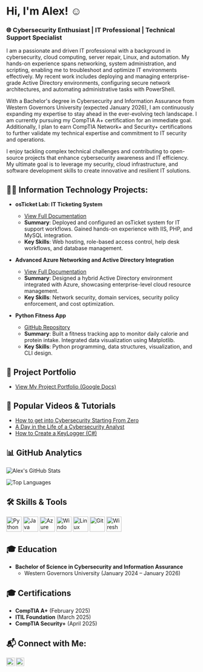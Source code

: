 <h1>Hi, I'm Alex! ☺️</h1>
<h3>🌐 Cybersecurity Enthusiast | IT Professional | Technical Support Specialist</h3>

<p>
I am a passionate and driven IT professional with a background in cybersecurity, cloud computing, server repair, Linux, and automation. My hands-on experience spans networking, system administration, and scripting, enabling me to troubleshoot and optimize IT environments effectively. My recent work includes deploying and managing enterprise-grade Active Directory environments, configuring secure network architectures, and automating administrative tasks with PowerShell. 
<p>
With a Bachelor's degree in Cybersecurity and Information Assurance from Western Governors University (expected January 2026), I am continuously expanding my expertise to stay ahead in the ever-evolving tech landscape. I am currently pursuing my CompTIA A+ certification for an immediate goal. Additionally, I plan to earn CompTIA Network+ and Security+ certifications to further validate my technical expertise and commitment to IT security and operations.


<p>
I enjoy tackling complex technical challenges and contributing to open-source projects that enhance cybersecurity awareness and IT efficiency. My ultimate goal is to leverage my security, cloud infrastructure, and software development skills to create innovative and resilient IT solutions.
</p>

<h2>👨‍💻 Information Technology Projects:</h2>

- <b>osTicket Lab: IT Ticketing System</b>
  - [View Full Documentation](https://docs.google.com/document/d/1TgUFF3W3cwf3CT0U81u_j3abFQqKHQykbQBWAUbmY1g/edit?usp=sharing)
  - **Summary**: Deployed and configured an osTicket system for IT support workflows. Gained hands-on experience with IIS, PHP, and MySQL integration.
  - **Key Skills**: Web hosting, role-based access control, help desk workflows, and database management.

- <b>Advanced Azure Networking and Active Directory Integration</b>
  - [View Full Documentation](https://docs.google.com/document/d/1TgUFF3W3cwf3CT0U81u_j3abFQqKHQykbQBWAUbmY1g/edit?usp=sharing)
  - **Summary**: Designed a hybrid Active Directory environment integrated with Azure, showcasing enterprise-level cloud resource management.
  - **Key Skills**: Network security, domain services, security policy enforcement, and cost optimization.

- <b>Python Fitness App</b>
  - [GitHub Repository](https://github.com/your-repo/python-fitness-app)
  - **Summary**: Built a fitness tracking app to monitor daily calorie and protein intake. Integrated data visualization using Matplotlib.
  - **Key Skills**: Python programming, data structures, visualization, and CLI design.

<h2>📄 Project Portfolio</h2>

- [View My Project Portfolio (Google Docs)](https://docs.google.com/document/d/1TgUFF3W3cwf3CT0U81u_j3abFQqKHQykbQBWAUbmY1g/edit?usp=sharing)

<h2>🕺 Popular Videos & Tutorials</h2>

- [How to get into Cybersecurity Starting From Zero](https://www.youtube.com/watch?v=a83ASGn_V_s)
- [A Day in the Life of a Cybersecurity Analyst](https://www.youtube.com/watch?v=uHy3oM7NnoU)
- [How to Create a KeyLogger (C#)](https://www.youtube.com/watch?v=N-L9hklSlNk)

<h2>📊 GitHub Analytics</h2>

![Alex's GitHub Stats](https://github-readme-stats.vercel.app/api?username=alexcc&show_icons=true&hide=prs,issues&count_private=true&theme=radical)

![Top Languages](https://github-readme-stats.vercel.app/api/top-langs/?username=alexcc&layout=compact&theme=radical)

<h2>🛠️ Skills & Tools</h2>

<p>
  <img src="https://cdn.jsdelivr.net/npm/simple-icons@v3/icons/python.svg" alt="Python" width="40" height="40"/>
  <img src="https://cdn.jsdelivr.net/npm/simple-icons@v3/icons/java.svg" alt="Java" width="40" height="40"/>
  <img src="https://cdn.jsdelivr.net/npm/simple-icons@v3/icons/microsoftazure.svg" alt="Azure" width="40" height="40"/>
  <img src="https://cdn.jsdelivr.net/npm/simple-icons@v3/icons/windows.svg" alt="Windows" width="40" height="40"/>
  <img src="https://cdn.jsdelivr.net/npm/simple-icons@v3/icons/linux.svg" alt="Linux" width="40" height="40"/>
  <img src="https://cdn.jsdelivr.net/npm/simple-icons@v3/icons/git.svg" alt="Git" width="40" height="40"/>
  <img src="https://cdn.jsdelivr.net/npm/simple-icons@v3/icons/wireshark.svg" alt="Wireshark" width="40" height="40"/>
</p>

<h2>🎓 Education</h2>

- **Bachelor of Science in Cybersecurity and Information Assurance**
  - Western Governors University (January 2024 – January 2026)

<h2>🎓 Certifications</h2>

- **CompTIA A+** (February 2025)
- **ITIL Foundation** (March 2025)
- **CompTIA Security+** (April 2025)

<h2>📬 Connect with Me:</h2>

[<img align="left" alt="Alex | LinkedIn" width="22px" src="https://cdn.jsdelivr.net/npm/simple-icons@v3/icons/linkedin.svg" />][linkedin]
[<img align="left" alt="Alex | Email" width="22px" src="https://cdn.jsdelivr.net/npm/simple-icons@v3/icons/gmail.svg" />](mailto:alexlnguyenconnect@gmail.com)

<br clear="left"/>

[linkedin]: https://www.linkedin.com/in/alex-nguyen-b6ba0a290

